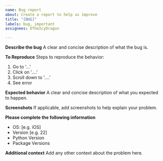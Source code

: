 ```yaml
---
name: Bug report
about: Create a report to help us improve
title: "[BUG]"
labels: bug, important
assignees: DTheIcyDragon

---
```


**Describe the bug**
A clear and concise description of what the bug is.

**To Reproduce**
Steps to reproduce the behavior:
1. Go to '...'
2. Click on '....'
3. Scroll down to '....'
4. See error

**Expected behavior**
A clear and concise description of what you expected to happen.

**Screenshots**
If applicable, add screenshots to help explain your problem.

**Please complete the following information**
 - OS: [e.g. iOS]
 - Version [e.g. 22]
 - Python Version
 - Package Versions

**Additional context**
Add any other context about the problem here.
